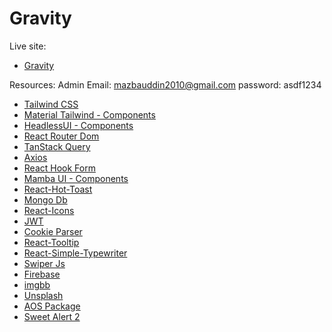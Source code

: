# Gravity

Live site:

- [Gravity](https://gravity-96df3.web.app/)

Resources:
Admin Email: mazbauddin2010@gmail.com
password: asdf1234

- [Tailwind CSS](https://tailwindcss.com/)
- [Material Tailwind - Components](https://www.material-tailwind.com/)
- [HeadlessUI - Components](https://headlessui.com/)
- [React Router Dom](https://reactrouter.com/en/main)
- [TanStack Query](https://tanstack.com/query/latest)
- [Axios](https://axios-http.com/)
- [React Hook Form](https://react-hook-form.com/)
- [Mamba UI - Components](https://mambaui.com/components)
- [React-Hot-Toast](https://react-hot-toast.com/)
- [Mongo Db](https://www.mongodb.com/)
- [React-Icons](https://react-icons.github.io/react-icons/)
- [JWT](https://jwt.io/)
- [Cookie Parser](https://www.npmjs.com/package/cookie-parser/)
- [React-Tooltip](https://www.npmjs.com/package/react-tooltip)
- [React-Simple-Typewriter](https://www.npmjs.com/package/react-simple-typewriter)
- [Swiper Js](https://swiperjs.com/)
- [Firebase](https://firebase.google.com/)
- [imgbb](https://imgbb.com/)
- [Unsplash](https://images.unsplash.com/)
- [AOS Package](https://michalsnik.github.io/aos/)
- [Sweet Alert 2](https://sweetalert2.github.io/)
